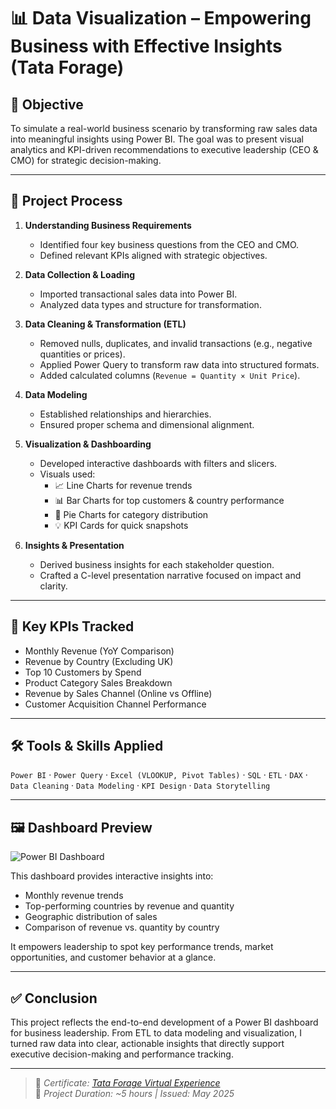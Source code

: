 # 📊 Data Visualization – Empowering Business with Effective Insights (Tata Forage)

## 🎯 Objective  
To simulate a real-world business scenario by transforming raw sales data into meaningful insights using Power BI. The goal was to present visual analytics and KPI-driven recommendations to executive leadership (CEO & CMO) for strategic decision-making.

---

## 🔄 Project Process

1. **Understanding Business Requirements**  
   - Identified four key business questions from the CEO and CMO.
   - Defined relevant KPIs aligned with strategic objectives.

2. **Data Collection & Loading**  
   - Imported transactional sales data into Power BI.
   - Analyzed data types and structure for transformation.

3. **Data Cleaning & Transformation (ETL)**  
   - Removed nulls, duplicates, and invalid transactions (e.g., negative quantities or prices).
   - Applied Power Query to transform raw data into structured formats.
   - Added calculated columns (`Revenue = Quantity × Unit Price`).

4. **Data Modeling**  
   - Established relationships and hierarchies.
   - Ensured proper schema and dimensional alignment.

5. **Visualization & Dashboarding**  
   - Developed interactive dashboards with filters and slicers.
   - Visuals used:
     - 📈 Line Charts for revenue trends  
     - 📊 Bar Charts for top customers & country performance  
     - 🥧 Pie Charts for category distribution  
     - 💡 KPI Cards for quick snapshots

6. **Insights & Presentation**  
   - Derived business insights for each stakeholder question.
   - Crafted a C-level presentation narrative focused on impact and clarity.

---

## 📌 Key KPIs Tracked

- Monthly Revenue (YoY Comparison)  
- Revenue by Country (Excluding UK)  
- Top 10 Customers by Spend  
- Product Category Sales Breakdown  
- Revenue by Sales Channel (Online vs Offline)  
- Customer Acquisition Channel Performance

---

## 🛠️ Tools & Skills Applied

`Power BI` · `Power Query` · `Excel (VLOOKUP, Pivot Tables)` · `SQL` · `ETL` · `DAX` · `Data Cleaning` · `Data Modeling` · `KPI Design` · `Data Storytelling`

---

## 🖼️ Dashboard Preview

![Power BI Dashboard](https://github.com/RISHABBARIK1/Data-Analysis-Dashboard/commit/639b11b168f772a2c35130f76fe91501e4695caf)

This dashboard provides interactive insights into:

- Monthly revenue trends  
- Top-performing countries by revenue and quantity  
- Geographic distribution of sales  
- Comparison of revenue vs. quantity by country

It empowers leadership to spot key performance trends, market opportunities, and customer behavior at a glance.

---

## ✅ Conclusion

This project reflects the end-to-end development of a Power BI dashboard for business leadership. From ETL to data modeling and visualization, I turned raw data into clear, actionable insights that directly support executive decision-making and performance tracking.

---

> 🔗 *Certificate: [Tata Forage Virtual Experience](https://www.theforage.com/achievements)*  
> 🧾 *Project Duration: ~5 hours | Issued: May 2025*
